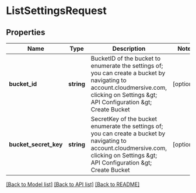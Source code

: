 # ListSettingsRequest

## Properties
Name | Type | Description | Notes
------------ | ------------- | ------------- | -------------
**bucket_id** | **string** | BucketID of the bucket to enumerate the settings of; you can create a bucket by navigating to account.cloudmersive.com, clicking on Settings &amp;gt; API Configuration &amp;gt; Create Bucket | [optional] 
**bucket_secret_key** | **string** | SecretKey of the bucket enumerate the settings of; you can create a bucket by navigating to account.cloudmersive.com, clicking on Settings &amp;gt; API Configuration &amp;gt; Create Bucket | [optional] 

[[Back to Model list]](../README.md#documentation-for-models) [[Back to API list]](../README.md#documentation-for-api-endpoints) [[Back to README]](../README.md)


